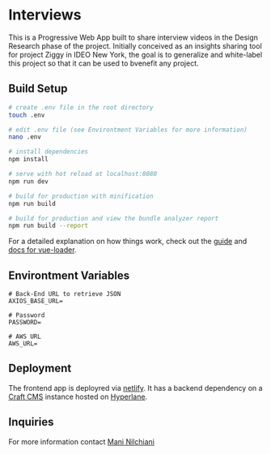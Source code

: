 # Interviews
This is a Progressive Web App built to share interview videos in the Design Research phase of the project. Initially conceived as an insights sharing tool for project Ziggy in IDEO New York, the goal is to generalize and white-label this project so that it can be used to bvenefit any project.

## Build Setup

``` bash
# create .env file in the root directory
touch .env

# edit .env file (see Environtment Variables for more information)
nano .env

# install dependencies
npm install

# serve with hot reload at localhost:8080
npm run dev

# build for production with minification
npm run build

# build for production and view the bundle analyzer report
npm run build --report
```

For a detailed explanation on how things work, check out the [guide](http://vuejs-templates.github.io/webpack/) and [docs for vue-loader](http://vuejs.github.io/vue-loader).

## Environtment Variables
```
# Back-End URL to retrieve JSON
AXIOS_BASE_URL=

# Password
PASSWORD=

# AWS URL
AWS_URL=
```

## Deployment
The frontend app is deployred via [netlify](https://netlify.com). It has a backend dependency on a [Craft CMS](https://craftcms.com/) instance hosted on [Hyperlane](https://hyperlane.co).

## Inquiries
For more information contact [Mani Nilchiani](mnilchiani@ideo.com)
